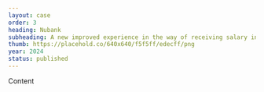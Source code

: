 ```yaml
---
layout: case
order: 3
heading: Nubank
subheading: A new improved experience in the way of receiving salary in Brazil
thumb: https://placehold.co/640x640/f5f5ff/edecff/png
year: 2024
status: published
---
```


Content
